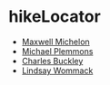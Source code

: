 # hikeLocator

* [Maxwell Michelon](https://github.com/mmichelon)
* [Michael Plemmons](https://github.com/MPlemmons)
* [Charles Buckley](https://github.com/cbuckley10)
* [Lindsay Wommack](https://github.com/lwommack)

